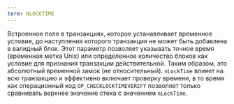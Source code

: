 ```yaml
---
term: NLOCKTIME
---
```


Встроенное поле в транзакциях, которое устанавливает временное условие, до наступления которого транзакция не может быть добавлена в валидный блок. Этот параметр позволяет указывать точное время (временная метка Unix) или определенное количество блоков как условие для признания транзакции действительной. Таким образом, это абсолютный временной замок (не относительный). `nLockTime` влияет на всю транзакцию и эффективно включает проверку времени, в то время как операционный код `OP_CHECKLOCKTIMEVERIFY` позволяет только сравнивать верхнее значение стека с значением `nLockTime`.